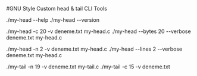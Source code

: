 
#GNU Style Custom head & tail CLI Tools

./my-head --help
./my-head --version

./my-head -c 20 -v deneme.txt my-head.c 
./my-head --bytes 20 --verbose deneme.txt my-head.c 

./my-head -n 2 -v deneme.txt my-head.c 
./my-head --lines 2 --verbose deneme.txt my-head.c 


./my-tail -n 19 -v deneme.txt my-tail.c
./my-tail -c 15 -v deneme.txt
